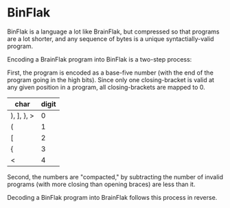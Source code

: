 BinFlak
=================
BinFlak is a language a lot like BrainFlak, but compressed so that programs are a lot shorter, and any sequence of bytes is a unique syntactially-valid program.

Encoding a BrainFlak program into BinFlak is a two-step process:

First, the program is encoded as a base-five number (with the end of the program going in the high bits).
Since only one closing-bracket is valid at any given position in a program, all closing-brackets are mapped to 0.

| char | digit |
|------|-------|
| ), ], }, > | 0 |
|(|1|
|[|2|
|{|3|
|<|4|

Second, the numbers are "compacted," by subtracting the number of invalid programs (with more closing than opening braces) are less than it.

Decoding a BinFlak program into BrainFlak follows this process in reverse.
